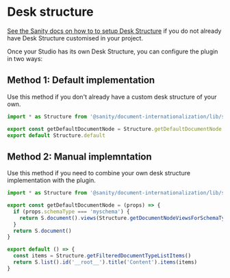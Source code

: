 # Desk structure

[See the Sanity docs on how to to setup Desk Structure](https://www.sanity.io/guides/getting-started-with-structure-builder) if you do not already have Desk Structure customised in your project.

Once your Studio has its own Desk Structure, you can configure the plugin in two ways:

## Method 1: Default implementation

Use this method if you don't already have a custom desk structure of your own.

```js
import * as Structure from '@sanity/document-internationalization/lib/structure'

export const getDefaultDocumentNode = Structure.getDefaultDocumentNode
export default Structure.default
```

## Method 2: Manual implemntation

Use this method if you need to combine your own desk structure implementation with the plugin.

```js
import * as Structure from '@sanity/document-internationalization/lib/structure'

export const getDefaultDocumentNode = (props) => {
  if (props.schemaType === 'myschema') {
    return S.document().views(Structure.getDocumentNodeViewsForSchemaType(props.schemaType))
  }
  return S.document()
}

export default () => {
  const items = Structure.getFilteredDocumentTypeListItems()
  return S.list().id('__root__').title('Content').items(items)
}
```
